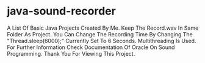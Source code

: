 # java-sound-recorder
A List Of Basic Java Projects Created By Me.
Keep The Record.wav In Same Folder As Project.
You Can Change The Recording Time By Changing The "Thread.sleep(6000);" Currently Set To 6 Seconds.
Multithreading Is Used.
For Further Information Check Documentation Of Oracle On Sound Programming.
Thank You For Viewing This Project.
